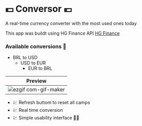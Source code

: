# :dollar: Conversor :euro:

A real-time currency converter with the most used ones today

This app was buildt using HG Finance API [HG Finance](https://hgbrasil.com/status/finance)

### Available conversions :receipt:
  - BRL to USD
    - USD to EUR
      - EUR to BRL

| **Preview**
|-------------|
|![ezgif com-gif-maker](https://user-images.githubusercontent.com/90530236/134928285-0192102b-8f53-410b-9819-42505c24c7a3.gif)






- :chart: Refresh buttom to reset all camps
- :chart: Real time conversion
- :chart: Simple usability interface    :student:


